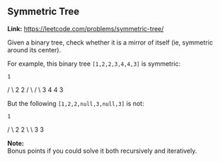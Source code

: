 ## Symmetric Tree

**Link:** https://leetcode.com/problems/symmetric-tree/	

Given a binary tree, check whether it is a mirror of itself (ie, symmetric around its center).

For example, this binary tree `[1,2,2,3,4,4,3]` is symmetric:

    1
   / \\
  2   2
 / \\ / \\
3  4 4  3

But the following `[1,2,2,null,3,null,3]` is not:

    1
   / \\
  2   2
   \\   \\
   3    3

**Note:**  
Bonus points if you could solve it both recursively and iteratively.